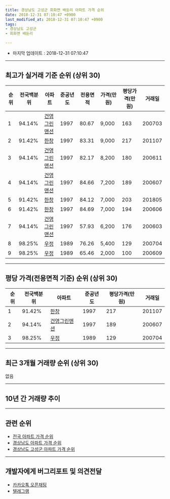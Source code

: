 ```yaml
---
title: 경상남도 고성군 회화면 배둔리 아파트 가격 순위
date: 2018-12-31 07:10:47 +0900
last_modified_at: 2018-12-31 07:10:47 +0900
tags:
- 경상남도 고성군
- 회화면 배둔리

---
```


* 마지막 업데이트 : 2018-12-31 07:10:47

---

## 최고가 실거래 기준 순위 (상위 30)


|순위|전국백분위|아파트|준공년도|전용면적|가격(만원)|평당가격(만원)|거래일|
|---|---|---|---|---|---|---|---|
|1|94.14%|[건영그린맨션](https://search.naver.com/search.naver?query=%EA%B2%BD%EC%83%81%EB%82%A8%EB%8F%84+%EA%B3%A0%EC%84%B1%EA%B5%B0+%ED%9A%8C%ED%99%94%EB%A9%B4+%EB%B0%B0%EB%91%94%EB%A6%AC+%EA%B1%B4%EC%98%81%EA%B7%B8%EB%A6%B0%EB%A7%A8%EC%85%98)|1997|80.67|9,000|163|200703|
|2|91.42%|[한창](https://search.naver.com/search.naver?query=%EA%B2%BD%EC%83%81%EB%82%A8%EB%8F%84+%EA%B3%A0%EC%84%B1%EA%B5%B0+%ED%9A%8C%ED%99%94%EB%A9%B4+%EB%B0%B0%EB%91%94%EB%A6%AC+%ED%95%9C%EC%B0%BD)|1997|83.31|9,000|217|201107|
|3|94.14%|[건영그린맨션](https://search.naver.com/search.naver?query=%EA%B2%BD%EC%83%81%EB%82%A8%EB%8F%84+%EA%B3%A0%EC%84%B1%EA%B5%B0+%ED%9A%8C%ED%99%94%EB%A9%B4+%EB%B0%B0%EB%91%94%EB%A6%AC+%EA%B1%B4%EC%98%81%EA%B7%B8%EB%A6%B0%EB%A7%A8%EC%85%98)|1997|82.17|8,200|180|200611|
|4|94.14%|[건영그린맨션](https://search.naver.com/search.naver?query=%EA%B2%BD%EC%83%81%EB%82%A8%EB%8F%84+%EA%B3%A0%EC%84%B1%EA%B5%B0+%ED%9A%8C%ED%99%94%EB%A9%B4+%EB%B0%B0%EB%91%94%EB%A6%AC+%EA%B1%B4%EC%98%81%EA%B7%B8%EB%A6%B0%EB%A7%A8%EC%85%98)|1997|84.66|7,200|189|200607|
|5|91.42%|[한창](https://search.naver.com/search.naver?query=%EA%B2%BD%EC%83%81%EB%82%A8%EB%8F%84+%EA%B3%A0%EC%84%B1%EA%B5%B0+%ED%9A%8C%ED%99%94%EB%A9%B4+%EB%B0%B0%EB%91%94%EB%A6%AC+%ED%95%9C%EC%B0%BD)|1997|84.12|7,000|203|201805|
|6|91.42%|[한창](https://search.naver.com/search.naver?query=%EA%B2%BD%EC%83%81%EB%82%A8%EB%8F%84+%EA%B3%A0%EC%84%B1%EA%B5%B0+%ED%9A%8C%ED%99%94%EB%A9%B4+%EB%B0%B0%EB%91%94%EB%A6%AC+%ED%95%9C%EC%B0%BD)|1997|84.69|7,000|194|200606|
|7|94.14%|[건영그린맨션](https://search.naver.com/search.naver?query=%EA%B2%BD%EC%83%81%EB%82%A8%EB%8F%84+%EA%B3%A0%EC%84%B1%EA%B5%B0+%ED%9A%8C%ED%99%94%EB%A9%B4+%EB%B0%B0%EB%91%94%EB%A6%AC+%EA%B1%B4%EC%98%81%EA%B7%B8%EB%A6%B0%EB%A7%A8%EC%85%98)|1997|57.93|6,200|176|200603|
|8|98.25%|[우정](https://search.naver.com/search.naver?query=%EA%B2%BD%EC%83%81%EB%82%A8%EB%8F%84+%EA%B3%A0%EC%84%B1%EA%B5%B0+%ED%9A%8C%ED%99%94%EB%A9%B4+%EB%B0%B0%EB%91%94%EB%A6%AC+%EC%9A%B0%EC%A0%95)|1989|76.26|5,400|129|200704|
|9|98.25%|[우정](https://search.naver.com/search.naver?query=%EA%B2%BD%EC%83%81%EB%82%A8%EB%8F%84+%EA%B3%A0%EC%84%B1%EA%B5%B0+%ED%9A%8C%ED%99%94%EB%A9%B4+%EB%B0%B0%EB%91%94%EB%A6%AC+%EC%9A%B0%EC%A0%95)|1989|65.46|2,000|100|200609|


---

## 평당 가격(전용면적 기준) 순위 (상위 30)


|순위|전국백분위|아파트|준공년도|평당가격(만원)|거래일|
|---|---|---|---|---|---|
|1|91.42%|[한창](https://search.naver.com/search.naver?query=%EA%B2%BD%EC%83%81%EB%82%A8%EB%8F%84+%EA%B3%A0%EC%84%B1%EA%B5%B0+%ED%9A%8C%ED%99%94%EB%A9%B4+%EB%B0%B0%EB%91%94%EB%A6%AC+%ED%95%9C%EC%B0%BD)|1997|217|201107|
|2|94.14%|[건영그린맨션](https://search.naver.com/search.naver?query=%EA%B2%BD%EC%83%81%EB%82%A8%EB%8F%84+%EA%B3%A0%EC%84%B1%EA%B5%B0+%ED%9A%8C%ED%99%94%EB%A9%B4+%EB%B0%B0%EB%91%94%EB%A6%AC+%EA%B1%B4%EC%98%81%EA%B7%B8%EB%A6%B0%EB%A7%A8%EC%85%98)|1997|189|200607|
|3|98.25%|[우정](https://search.naver.com/search.naver?query=%EA%B2%BD%EC%83%81%EB%82%A8%EB%8F%84+%EA%B3%A0%EC%84%B1%EA%B5%B0+%ED%9A%8C%ED%99%94%EB%A9%B4+%EB%B0%B0%EB%91%94%EB%A6%AC+%EC%9A%B0%EC%A0%95)|1989|129|200704|


---

## 최근 3개월 거래량 순위 (상위 30)

없음

---

## 10년 간 거래량 추이


<div style="width:100%;">
    <canvas id="deal_progress" height="250"></canvas>
</div>

<script>
new Chart(document.getElementById("deal_progress"), {
    type: 'line',
    data: {
        labels: ['200812','200901','200902','200903','200904','200905','200906','200907','200908','200909','200910','200911','200912','201001','201002','201003','201004','201005','201006','201007','201008','201009','201010','201011','201012','201101','201102','201103','201104','201105','201106','201107','201108','201109','201110','201111','201112','201201','201202','201203','201204','201205','201206','201207','201208','201209','201210','201211','201212','201301','201302','201303','201304','201305','201306','201307','201308','201309','201310','201311','201312','201401','201402','201403','201404','201405','201406','201407','201408','201409','201410','201411','201412','201501','201502','201503','201504','201505','201506','201507','201508','201509','201510','201511','201512','201601','201602','201603','201604','201605','201606','201607','201608','201609','201610','201611','201612','201701','201702','201703','201704','201705','201706','201707','201708','201709','201710','201711','201712','201801','201802','201803','201804','201805','201806','201807','201808','201809','201810','201811','201812'],
        datasets: [{
            label: '실거래 수',
            pointRadius: 1,
            data: [0, 0, 1, 0, 0, 0, 1, 0, 0, 1, 0, 0, 0, 1, 0, 0, 0, 1, 1, 1, 0, 1, 0, 1, 1, 0, 0, 2, 2, 0, 0, 3, 2, 0, 0, 0, 0, 3, 0, 1, 1, 2, 1, 0, 0, 0, 0, 1, 0, 0, 0, 0, 1, 1, 0, 3, 0, 0, 1, 0, 1, 0, 0, 1, 1, 1, 1, 1, 2, 1, 0, 0, 0, 1, 1, 2, 0, 0, 1, 1, 0, 0, 0, 0, 0, 0, 0, 2, 0, 1, 0, 0, 1, 0, 0, 0, 0, 0, 0, 1, 0, 0, 0, 0, 2, 0, 0, 0, 1, 1, 0, 0, 1, 1, 1, 1, 1, 0, 0, 0, 0],
            borderColor: "rgba(255, 201, 14, 1)",
            backgroundColor: "rgba(255, 201, 14, 0.5)",
            fill: true,
        }]
    },
    options: {
        responsive: true,
        title: {
            display: true,
            text: '10년간 거래량 추이'
        },
        tooltips: {
            mode: 'index',
            intersect: false,
        },
        hover: {
            mode: 'nearest',
            intersect: true
        },
        scales: {
            xAxes: [{
                display: true,
                scaleLabel: {
                    display: true,
                    labelString: '년/월'
                }
            }],
            yAxes: [{
                display: true,
                ticks: {
                    suggestedMin: 0,
                },
                scaleLabel: {
                    display: true,
                    labelString: '실거래 수'
                }
            }]
        }
    }
});

</script>


---

## 관련 순위

- [전국 아파트 가격 순위](https://inasie.github.io/apt-ranking/전국)
- [경상남도 아파트 가격 순위](https://inasie.github.io/apt-ranking/경상남도)
- [경상남도 고성군 아파트 가격 순위](https://inasie.github.io/apt-ranking/경상남도-고성군)


---

## 개발자에게 버그리포트 및 의견전달

- [카카오톡 오픈채팅](https://open.kakao.com/o/gLJUAP4)
- [텔레그램](https://t.me/inasie)


